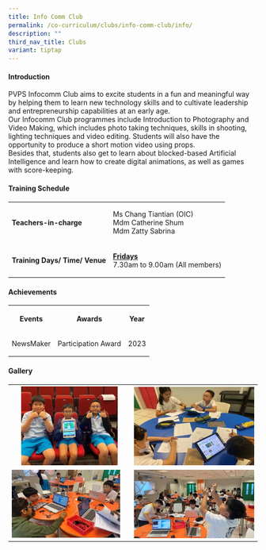 ```yaml
---
title: Info Comm Club
permalink: /co-curriculum/clubs/info-comm-club/info/
description: ""
third_nav_title: Clubs
variant: tiptap
---
```

<h4>Introduction</h4>
<p>PVPS Infocomm Club aims to excite students in a fun and meaningful way
by helping them to learn new technology skills and to cultivate leadership
and entrepreneurship capabilities at an early age.
<br>Our Infocomm Club programmes include Introduction to Photography and Video
Making, which includes photo taking techniques, skills in shooting, lighting
techniques and video editing. Students will also have the opportunity to
produce a short motion video using props.
<br>Besides that, students also get to learn about blocked-based Artificial
Intelligence and learn how to create digital animations, as well as games
with score-keeping.</p>
<h4>Training Schedule</h4>
<table>
<tbody>
<tr>
<td rowspan="1" colspan="1">
<p><strong>Teachers-in-charge</strong>
</p>
</td>
<td rowspan="1" colspan="1">
<p>Ms Chang Tiantian (OIC)
<br>Mdm Catherine Shum
<br>Mdm Zatty Sabrina</p>
</td>
</tr>
<tr>
<td rowspan="1" colspan="1">
<p><strong>Training Days/ Time/ Venue</strong>
</p>
</td>
<td rowspan="1" colspan="1">
<p><strong><u>Fridays</u></strong> 
<br>7.30am to 9.00am (All members)</p>
</td>
</tr>
</tbody>
</table>
<h4>Achievements</h4>
<table>
<tbody>
<tr>
<th rowspan="1" colspan="1">
<p>Events</p>
</th>
<th rowspan="1" colspan="1">
<p>Awards</p>
</th>
<th rowspan="1" colspan="1">
<p>Year</p>
</th>
</tr>
<tr>
<td rowspan="1" colspan="1">
<p>NewsMaker</p>
</td>
<td rowspan="1" colspan="1">
<p>Participation Award</p>
</td>
<td rowspan="1" colspan="1">
<p>2023</p>
</td>
</tr>
</tbody>
</table>
<h4>Gallery</h4>
<table>
<tbody>
<tr>
<th rowspan="1" colspan="1">
<div class="isomer-image-wrapper">
<img style="width: 84%;" height="auto" width="100%" alt="" src="/images/CCA/Infocomm Club/Picture3.jpg">
</div>
</th>
<th rowspan="1" colspan="1">
<div class="isomer-image-wrapper">
<img style="width: 100%" height="auto" width="100%" alt="" src="/images/CCA/Infocomm Club/Picture4.jpg">
</div>
</th>
</tr>
<tr>
<td rowspan="1" colspan="1">
<div class="isomer-image-wrapper">
<img style="width: 94%;" height="auto" width="100%" alt="" src="/images/CCA/Infocomm Club/Picture5.jpg">
</div>
</td>
<td rowspan="1" colspan="1">
<div class="isomer-image-wrapper">
<img style="width: 100%" height="auto" width="100%" alt="" src="/images/CCA/Infocomm Club/Picture2.jpg">
</div>
</td>
</tr>
</tbody>
</table>
<p></p>